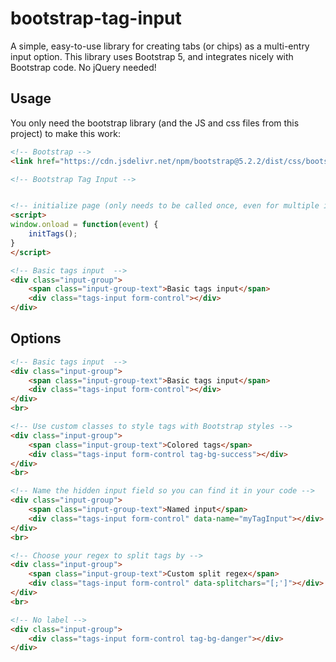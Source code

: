 # bootstrap-tag-input
A simple, easy-to-use library for creating tabs (or chips) as a multi-entry input option.  This library uses Bootstrap 5, and integrates nicely with Bootstrap code.  No jQuery needed!

## Usage

You only need the bootstrap library (and the JS and css files from this project) to make this work:
```html
<!-- Bootstrap -->
<link href="https://cdn.jsdelivr.net/npm/bootstrap@5.2.2/dist/css/bootstrap.min.css" rel="stylesheet">

<!-- Bootstrap Tag Input -->


<!-- initialize page (only needs to be called once, even for multiple inputs) -->
<script>
window.onload = function(event) {
    initTags();
}
</script>

<!-- Basic tags input  -->
<div class="input-group">
    <span class="input-group-text">Basic tags input</span>
    <div class="tags-input form-control"></div>
</div>
```

## Options

```html
<!-- Basic tags input  -->
<div class="input-group">
    <span class="input-group-text">Basic tags input</span>
    <div class="tags-input form-control"></div>
</div>
<br>

<!-- Use custom classes to style tags with Bootstrap styles -->
<div class="input-group">
    <span class="input-group-text">Colored tags</span>
    <div class="tags-input form-control tag-bg-success"></div>
</div>
<br>

<!-- Name the hidden input field so you can find it in your code -->
<div class="input-group">
    <span class="input-group-text">Named input</span>
    <div class="tags-input form-control" data-name="myTagInput"></div>
</div>
<br>

<!-- Choose your regex to split tags by -->
<div class="input-group">
    <span class="input-group-text">Custom split regex</span>
    <div class="tags-input form-control" data-splitchars="[;']"></div>
</div>
<br>

<!-- No label -->
<div class="input-group">
    <div class="tags-input form-control tag-bg-danger"></div>
</div>
```
